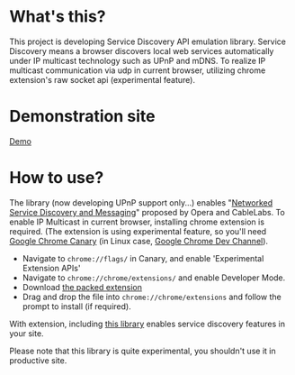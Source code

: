 # What's this?

This project is developing Service Discovery API emulation library. Service Discovery means a browser discovers local web services automatically under IP multicast technology such as UPnP and mDNS. To realize IP multicast communication via udp in current browser, utilizing chrome extension's raw socket api (experimental feature).

# Demonstration site

[Demo](http://upnp.komasshu.info/)

# How to use?

The library (now developing UPnP support only...)  enables "[Networked Service Discovery and Messaging](http://people.opera.com/richt/release/specs/discovery/Overview.html)" proposed by Opera and CableLabs. To enable IP Multicast in current browser, installing chrome extension is required. (The extension is using experimental feature, so you'll need [Google Chrome Canary](https://tools.google.com/dlpage/chromesxs) (in Linux case, [Google Chrome Dev Channel](http://www.chromium.org/getting-involved/dev-channel/)).

* Navigate to `chrome://flags/` in Canary, and enable 'Experimental Extension APIs'
* Navigate to `chrome://chrome/extensions/` and enable Developer Mode.
* Download [the packed extension](http://upnp.komasshu.info/extension.crx)
* Drag and drop the file into `chrome://chrome/extensions` and follow the prompt to install (if required).

With extension, including [this library](https://raw.github.com/KensakuKOMATSU/chrome-upnp/master/testserver/public/javascripts/discovery.js) enables service discovery features in your site.

Please note that this library is quite experimental, you shouldn't use it in productive site.
